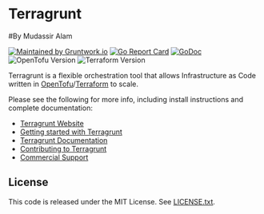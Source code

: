 # Terragrunt
#By Mudassir Alam

[![Maintained by Gruntwork.io](https://img.shields.io/badge/maintained%20by-gruntwork.io-%235849a6.svg)](https://gruntwork.io/?ref=repo_terragrunt)
[![Go Report Card](https://goreportcard.com/badge/github.com/gruntwork-io/terragrunt)](https://goreportcard.com/report/github.com/gruntwork-io/terragrunt)
[![GoDoc](https://godoc.org/github.com/gruntwork-io/terragrunt?status.svg)](https://godoc.org/github.com/gruntwork-io/terragrunt)
![OpenTofu Version](https://img.shields.io/badge/tofu-%3E%3D1.6.0-blue.svg)
![Terraform Version](https://img.shields.io/badge/tf-%3E%3D0.12.0-blue.svg)

Terragrunt is a flexible orchestration tool that allows Infrastructure as Code written in [OpenTofu](https://opentofu.org)/[Terraform](https://www.terraform.io) to scale.

Please see the following for more info, including install instructions and complete documentation:

* [Terragrunt Website](https://terragrunt.gruntwork.io)
* [Getting started with Terragrunt](https://terragrunt.gruntwork.io/docs/getting-started/quick-start/)
* [Terragrunt Documentation](https://terragrunt.gruntwork.io/docs)
* [Contributing to Terragrunt](https://terragrunt.gruntwork.io/docs/community/contributing)
* [Commercial Support](https://gruntwork.io/support/)

## License

This code is released under the MIT License. See [LICENSE.txt](LICENSE.txt).

